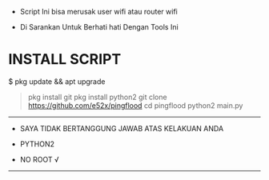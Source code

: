 - Script Ini  bisa merusak user wifi atau router wifi


- Di Sarankan Untuk Berhati hati Dengan Tools Ini


# INSTALL SCRIPT

$ pkg update && apt upgrade 
> pkg install git
> pkg install python2
> git clone https://github.com/e52x/pingflood
> cd pingflood
> python2 main.py



___________________________________________________
                                                   

- SAYA TIDAK BERTANGGUNG JAWAB ATAS KELAKUAN ANDA

- PYTHON2

- NO ROOT √


____________________________________________________
